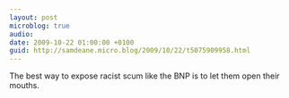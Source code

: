 ```yaml
---
layout: post
microblog: true
audio: 
date: 2009-10-22 01:00:00 +0100
guid: http://samdeane.micro.blog/2009/10/22/t5075909958.html
---
```

The best way to expose racist scum like the BNP is to let them open their mouths.
